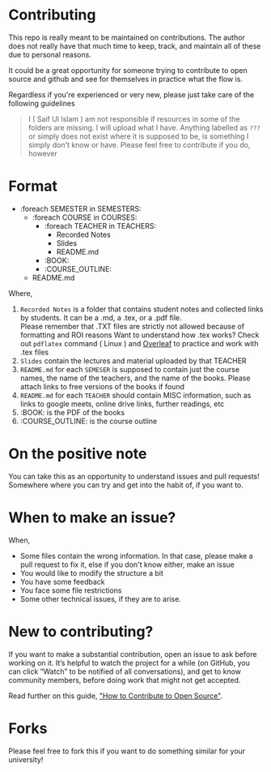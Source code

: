 # Contributing

This repo is really meant to be maintained on contributions. The author does not really have that much time to keep, track, and maintain all of these due to personal reasons.

It could be a great opportunity for someone trying to contribute to open source and github and see for themselves in practice what the flow is.

Regardless if you're experienced or very new, please just take care of the following guidelines

> I ( Saif Ul Islam ) am not responsible if resources in some of the folders are missing. 
> I will upload what I have. Anything labelled as `???` or simply does not exist where it is supposed to be, is something I simply don't know or have.
> Please feel free to contribute if you do, however

# Format

- :foreach SEMESTER in SEMESTERS:
  - :foreach COURSE in COURSES:
    - :foreach TEACHER in TEACHERS:
      - Recorded Notes
      - Slides
      - README.md
    - :BOOK:
    - :COURSE_OUTLINE:
  - README.md
 
Where,
 
1. `Recorded Notes` is a folder that contains student notes and collected links by students. It can be a .md, a .tex, or a .pdf file.  
  Please remember that .TXT files are strictly not allowed because of formatting and ROI reasons
  Want to understand how .tex works? Check out `pdflatex` command ( Linux ) and [Overleaf](overleaf.com) to practice and work with .tex files
2. `Slides` contain the lectures and material uploaded by that TEACHER
3. `README.md` for each `SEMESER` is supposed to contain just the course names, the name of the teachers, and the name of the books. 
  Please attach links to free versions of the books if found
4. `README.md` for each `TEACHER` should contain MISC information, such as links to google meets, online drive links, further readings, etc
5. :BOOK: is the PDF of the books
6. :COURSE_OUTLINE: is the course outline

# On the positive note

You can take this as an opportunity to understand issues and pull requests! Somewhere where you can try and get into the habit of, if you want to.

# When to make an issue?

When,

- Some files contain the wrong information. In that case, please make a pull request to fix it, else if you don't know either, make an issue
- You would like to modify the structure a bit
- You have some feedback
- You face some file restrictions
- Some other technical issues, if they are to arise.

# New to contributing?

If you want to make a substantial contribution, open an issue to ask before working on it. 
It’s helpful to watch the project for a while (on GitHub, you can click “Watch” to be notified of all conversations), and 
get to know community members, before doing work that might not get accepted.

Read further on this guide, ["How to Contribute to Open Source"](https://opensource.guide/how-to-contribute/#:~:text=If%20you%20want%20to%20make,that%20might%20not%20get%20accepted.).

# Forks

Please feel free to fork this if you want to do something similar for your university!
